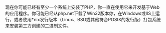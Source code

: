现在你可能已经有至少一个系统上安装了PHP，你一直在使用它来开发基于Web的应用程序。你可能已经从php.net下载了Win32版本你，在Windows或IIS上运行，或者使用\*nix发行版本（Linux、BSD或其他符合POSIX的发行版）打包系统来安装第三方创建的二进制文件。